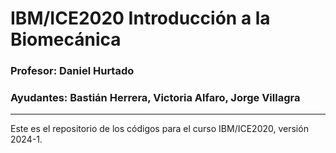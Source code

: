 # IBM/ICE2020 Introducción a la Biomecánica
### Profesor: Daniel Hurtado
### Ayudantes: Bastián Herrera, Victoria Alfaro, Jorge Villagra
<hr>

Este es el repositorio de los códigos para el curso IBM/ICE2020, versión 2024-1.
